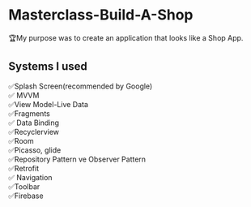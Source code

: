 # Masterclass-Build-A-Shop

:trophy:My purpose was  to create an application that looks like a Shop App.

## Systems I used 
:white_check_mark:Splash Screen(recommended  by Google) </br>
:white_check_mark: MVVM</br>
:white_check_mark:View Model-Live Data </br>
:white_check_mark:Fragments</br>
:white_check_mark: Data Binding</br>
:white_check_mark:Recyclerview</br>
:white_check_mark:Room</br>
:white_check_mark:Picasso, glide</br>
:white_check_mark:Repository Pattern ve Observer Pattern</br>
:white_check_mark:Retrofit</br>
:white_check_mark: Navigation</br>
:white_check_mark:Toolbar</br>
:white_check_mark:Firebase</br>
